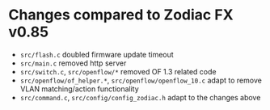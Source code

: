 # Changes compared to Zodiac FX v0.85

* `src/flash.c` doubled firmware update timeout
* `src/main.c` removed http server
* `src/switch.c`, `src/openflow/*` removed OF 1.3 related code
* `src/openflow/of_helper.*`, `src/openflow/openflow_10.c` adapt to remove VLAN matching/action functionality 
* `src/command.c`, `src/config/config_zodiac.h` adapt to the changes above